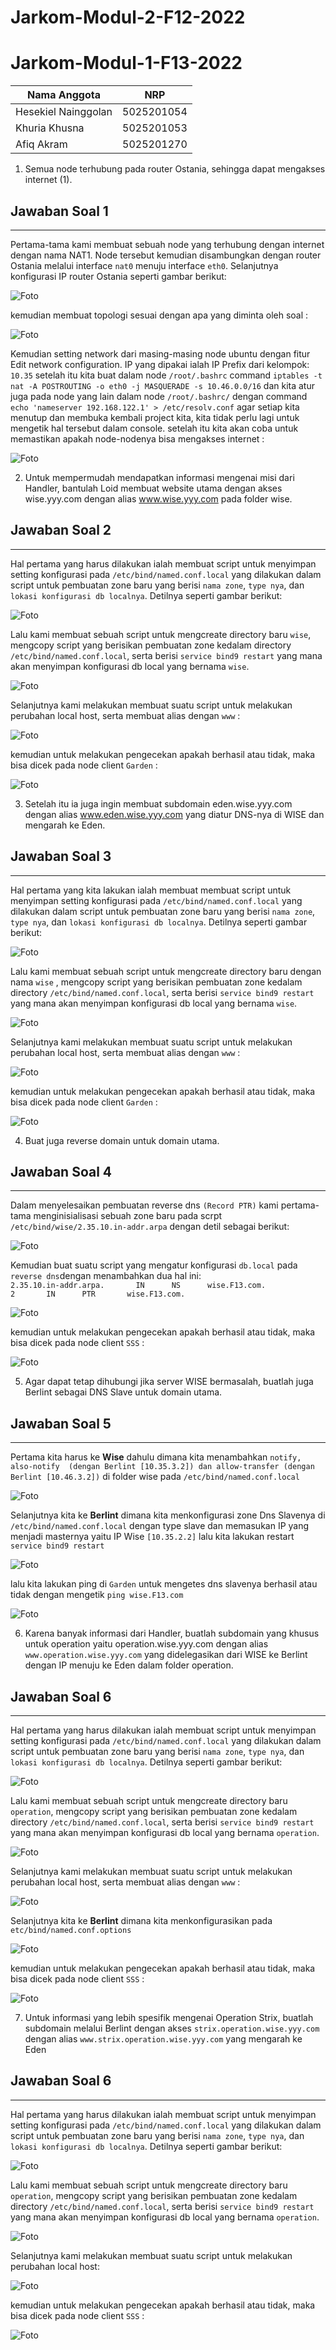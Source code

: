 # Jarkom-Modul-2-F12-2022

# Jarkom-Modul-1-F13-2022
Nama Anggota | NRP
------------------- | --------------
Hesekiel Nainggolan | 5025201054
Khuria Khusna | 5025201053
Afiq Akram | 5025201270

1. Semua node terhubung pada router Ostania, sehingga dapat mengakses internet (1). 
## Jawaban Soal 1 
---
Pertama-tama kami membuat sebuah node yang terhubung dengan internet dengan nama NAT1. Node tersebut kemudian disambungkan dengan router Ostania melalui interface `nat0` menuju interface `eth0`. Selanjutnya konfigurasi IP router Ostania seperti gambar berikut:

![Foto](./img2/no1b.PNG)
<br>

kemudian membuat topologi sesuai dengan apa yang diminta oleh soal :

![Foto](./img2/no1a.PNG)
<br>

Kemudian setting network dari masing-masing node ubuntu dengan fitur Edit network configuration. IP yang dipakai ialah IP Prefix dari kelompok: `10.35`
setelah itu kita buat dalam node `/root/.bashrc` command `iptables -t nat -A POSTROUTING -o eth0 -j MASQUERADE -s 10.46.0.0/16` dan kita atur juga pada node yang lain dalam node `/root/.bashrc/` dengan command `echo 'nameserver 192.168.122.1' > /etc/resolv.conf` agar setiap kita menutup dan membuka kembali project kita, kita tidak perlu lagi untuk mengetik hal tersebut dalam console.
setelah itu kita akan coba untuk memastikan apakah node-nodenya bisa mengakses internet :

![Foto](./img2/no1c.PNG)
<br>

2. Untuk mempermudah mendapatkan informasi mengenai misi dari Handler, bantulah Loid membuat website utama dengan akses wise.yyy.com dengan alias www.wise.yyy.com pada folder wise.
## Jawaban Soal 2 
---
Hal pertama yang harus dilakukan ialah membuat script untuk menyimpan setting konfigurasi pada `/etc/bind/named.conf.local` yang dilakukan dalam script untuk pembuatan zone baru yang berisi `nama zone`, `type nya`, dan `lokasi konfigurasi db localnya`. Detilnya seperti gambar berikut:

![Foto](./img2/no2a.PNG)
<br>

Lalu kami membuat sebuah script untuk mengcreate directory baru `wise`, mengcopy script yang berisikan pembuatan zone kedalam directory `/etc/bind/named.conf.local`, serta berisi `service bind9 restart` yang mana akan menyimpan konfigurasi db local yang bernama `wise`.

![Foto](./img2/no2c.PNG)
<br>

Selanjutnya kami melakukan membuat suatu script untuk melakukan perubahan local host, serta membuat alias dengan `www` :

![Foto](./img2/no2d.PNG)
<br>

kemudian untuk melakukan pengecekan apakah berhasil atau tidak, maka bisa dicek pada node client `Garden` :

![Foto](./img2/no2e.PNG)
<br>

3. Setelah itu ia juga ingin membuat subdomain eden.wise.yyy.com dengan alias www.eden.wise.yyy.com yang diatur DNS-nya di WISE dan mengarah ke Eden.
## Jawaban Soal 3
---
Hal pertama yang kita lakukan ialah membuat membuat script untuk menyimpan setting konfigurasi pada `/etc/bind/named.conf.local` yang dilakukan dalam script untuk pembuatan zone baru yang berisi `nama zone`, `type nya`, dan `lokasi konfigurasi db localnya`. Detilnya seperti gambar berikut:

![Foto](./img2/no3a.PNG)
<br>

Lalu kami membuat sebuah script untuk mengcreate directory baru dengan nama `wise` , mengcopy script yang berisikan pembuatan zone kedalam directory `/etc/bind/named.conf.local`, serta berisi `service bind9 restart` yang mana akan menyimpan konfigurasi db local yang bernama `wise`.

![Foto](./img2/no3b.PNG)
<br>

Selanjutnya kami melakukan membuat suatu script untuk melakukan perubahan local host, serta membuat alias dengan `www` :

![Foto](./img2/no3c.PNG)
<br>

kemudian untuk melakukan pengecekan apakah berhasil atau tidak, maka bisa dicek pada node client `Garden` :

![Foto](./img2/no3d.PNG)
<br>

4. Buat juga reverse domain untuk domain utama.
## Jawaban Soal 4
---
Dalam menyelesaikan pembuatan reverse dns `(Record PTR)` kami pertama-tama menginisialisasi sebuah zone baru pada scrpt `/etc/bind/wise/2.35.10.in-addr.arpa` dengan detil sebagai berikut:

![Foto](./img2/no4a.PNG)
<br>

Kemudian buat suatu script yang mengatur konfigurasi `db.local` pada `reverse dns`dengan menambahkan dua hal ini:<br>
`2.35.10.in-addr.arpa.       IN      NS      wise.F13.com.`<br>
`2       IN      PTR       wise.F13.com.` 

![Foto](./img2/no4b.PNG)
<br>

kemudian untuk melakukan pengecekan apakah berhasil atau tidak, maka bisa dicek pada node client `SSS` :

![Foto](./img2/no4c.PNG)
<br>

5. Agar dapat tetap dihubungi jika server WISE bermasalah, buatlah juga Berlint sebagai DNS Slave untuk domain utama.
## Jawaban Soal 5
---
Pertama kita harus ke  **Wise** dahulu dimana kita menambahkan `notify, also-notify  (dengan Berlint [10.35.3.2]) dan allow-transfer (dengan Berlint [10.46.3.2])`  di folder wise pada `/etc/bind/named.conf.local`

![Foto](./img2/no5a.PNG)
<br>

Selanjutnya kita ke  **Berlint**  dimana kita menkonfigurasi zone Dns Slavenya di `/etc/bind/named.conf.local` dengan type slave dan memasukan IP yang menjadi masternya yaitu IP Wise `[10.35.2.2]` lalu kita lakukan restart ` service bind9 restart`

![Foto](./img2/no5b.PNG)
<br>

lalu kita lakukan ping di `Garden` untuk mengetes dns slavenya berhasil atau tidak dengan mengetik `ping wise.F13.com`

![Foto](./img2/no5c.PNG)
<br>

6. Karena banyak informasi dari Handler, buatlah subdomain yang khusus untuk operation yaitu operation.wise.yyy.com dengan alias `www.operation.wise.yyy.com` yang didelegasikan dari WISE ke Berlint dengan IP menuju ke Eden dalam folder operation.
## Jawaban Soal 6
---
Hal pertama yang harus dilakukan ialah membuat script untuk menyimpan setting konfigurasi pada `/etc/bind/named.conf.local` yang dilakukan dalam script untuk pembuatan zone baru yang berisi `nama zone`, `type nya`, dan `lokasi konfigurasi db localnya`. Detilnya seperti gambar berikut:

![Foto](./img2/no6a.PNG)
<br>

Lalu kami membuat sebuah script untuk mengcreate directory baru `operation`, mengcopy script yang berisikan pembuatan zone kedalam directory `/etc/bind/named.conf.local`, serta berisi `service bind9 restart` yang mana akan menyimpan konfigurasi db local yang bernama `operation`.

![Foto](./img2/no6b.PNG)
<br>

Selanjutnya kami melakukan membuat suatu script untuk melakukan perubahan local host, serta membuat alias dengan `www` :

![Foto](./img2/no6b.PNG)
<br>

Selanjutnya kita ke **Berlint** dimana kita menkonfigurasikan pada `etc/bind/named.conf.options`

![Foto](./img2/no6c.PNG)
<br>

kemudian untuk melakukan pengecekan apakah berhasil atau tidak, maka bisa dicek pada node client `SSS` :

![Foto](./img2/no6d.PNG)
<br>

7. Untuk informasi yang lebih spesifik mengenai Operation Strix, buatlah subdomain melalui Berlint dengan akses `strix.operation.wise.yyy.com` dengan alias `www.strix.operation.wise.yyy.com` yang mengarah ke Eden
## Jawaban Soal 6
---
Hal pertama yang harus dilakukan ialah membuat script untuk menyimpan setting konfigurasi pada `/etc/bind/named.conf.local` yang dilakukan dalam script untuk pembuatan zone baru yang berisi `nama zone`, `type nya`, dan `lokasi konfigurasi db localnya`. Detilnya seperti gambar berikut:

![Foto](./img2/no7a.PNG)
<br>

Lalu kami membuat sebuah script untuk mengcreate directory baru `operation`, mengcopy script yang berisikan pembuatan zone kedalam directory `/etc/bind/named.conf.local`, serta berisi `service bind9 restart` yang mana akan menyimpan konfigurasi db local yang bernama `operation`.

![Foto](./img2/no7c.PNG)
<br>

Selanjutnya kami melakukan membuat suatu script untuk melakukan perubahan local host:

![Foto](./img2/no7b.PNG)
<br>


kemudian untuk melakukan pengecekan apakah berhasil atau tidak, maka bisa dicek pada node client `SSS` :

![Foto](./img2/no7d.PNG)
<br>
